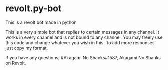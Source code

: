 # revolt.py-bot
This is a revolt bot made in python

This is a very simple bot that replies to certain messages in any channel. It works in every channel and is not bound to any channel.
You may freely use this code and change whatever you wish in this.
To add more responses just copy my format.

If you have any questions, #Akagami No Shanks#1587, Akagami No Shanks on Revolt.
